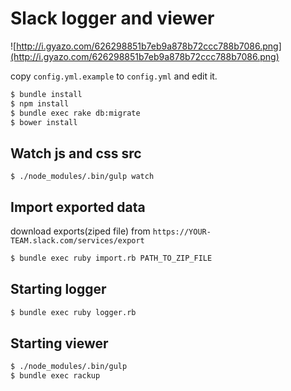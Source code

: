 # Slack logger and viewer

![http://i.gyazo.com/626298851b7eb9a878b72ccc788b7086.png](http://i.gyazo.com/626298851b7eb9a878b72ccc788b7086.png)

copy `config.yml.example` to `config.yml` and edit it.

```sh
$ bundle install
$ npm install
$ bundle exec rake db:migrate
$ bower install
```

## Watch js and css src

```
$ ./node_modules/.bin/gulp watch
```

## Import exported data

download exports(ziped file) from `https://YOUR-TEAM.slack.com/services/export`

```sh
$ bundle exec ruby import.rb PATH_TO_ZIP_FILE
```

## Starting logger

```sh
$ bundle exec ruby logger.rb
```

## Starting viewer

```sh
$ ./node_modules/.bin/gulp
$ bundle exec rackup
```
